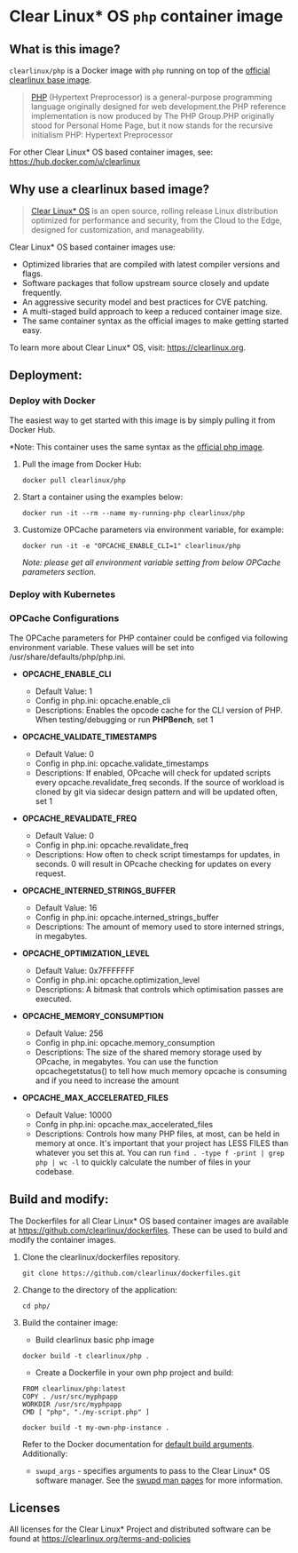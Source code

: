 # Clear Linux* OS `php` container image

<!-- Required -->
## What is this image?

`clearlinux/php` is a Docker image with `php` running on top of the
[official clearlinux base image](https://hub.docker.com/_/clearlinux). 

<!-- application introduction -->
> [PHP](https://www.php.net/) (Hypertext Preprocessor) is a general-purpose 
> programming language originally designed for web development.the PHP reference 
> implementation is now produced by The PHP Group.PHP originally stood for Personal 
> Home Page, but it now stands for the recursive initialism PHP: Hypertext Preprocessor

For other Clear Linux* OS
based container images, see: https://hub.docker.com/u/clearlinux

## Why use a clearlinux based image?

<!-- CL introduction -->
> [Clear Linux* OS](https://clearlinux.org/) is an open source, rolling release
> Linux distribution optimized for performance and security, from the Cloud to
> the Edge, designed for customization, and manageability.

Clear Linux* OS based container images use:
* Optimized libraries that are compiled with latest compiler versions and
  flags.
* Software packages that follow upstream source closely and update frequently.
* An aggressive security model and best practices for CVE patching.
* A multi-staged build approach to keep a reduced container image size.
* The same container syntax as the official images to make getting started
  easy. 

To learn more about Clear Linux* OS, visit: https://clearlinux.org.

<!-- Required -->
## Deployment:

### Deploy with Docker
The easiest way to get started with this image is by simply pulling it from
Docker Hub. 

*Note: This container uses the same syntax as the [official php
image](https://hub.docker.com/_/php).


1. Pull the image from Docker Hub: 
    ```
    docker pull clearlinux/php
    ```

2. Start a container using the examples below:
    ```
    docker run -it --rm --name my-running-php clearlinux/php
    ```

3. Customize OPCache parameters via environment variable, for example:
   ```
   docker run -it -e "OPCACHE_ENABLE_CLI=1" clearlinux/php
   ```
   *Note: please get all environment variable setting from  below OPCache parameters section.*

<!-- Optional -->
### Deploy with Kubernetes

<!-- Optional -->
### OPCache Configurations
The OPCache parameters for PHP container could be configed via following environment variable.
These values will be set into /usr/share/defaults/php/php.ini.

* **OPCACHE_ENABLE_CLI**
   - Default Value: 1
   - Config in php.ini: opcache.enable_cli
   - Descriptions:
     Enables the opcode cache for the CLI version of PHP. When testing/debugging or
     run **PHPBench**, set 1

* **OPCACHE_VALIDATE_TIMESTAMPS**
   - Default Value: 0
   - Config in php.ini: opcache.validate_timestamps
   - Descriptions:
     If enabled, OPcache will check for updated scripts every opcache.revalidate_freq seconds.
     If the source of workload is cloned by git via sidecar design pattern and will be updated
     often, set 1

* **OPCACHE_REVALIDATE_FREQ**
   - Default Value: 0
   - Config in php.ini: opcache.revalidate_freq
   - Descriptions:
     How often to check script timestamps for updates, in seconds. 0 will result in
     OPcache checking for updates on every request.

* **OPCACHE_INTERNED_STRINGS_BUFFER**
   - Default Value: 16
   - Config in php.ini: opcache.interned_strings_buffer
   - Descriptions:
     The amount of memory used to store interned strings, in megabytes.

* **OPCACHE_OPTIMIZATION_LEVEL**
   - Default Value: 0x7FFFFFFF
   - Config in php.ini: opcache.optimization_level
   - Descriptions:
     A bitmask that controls which optimisation passes are executed.

* **OPCACHE_MEMORY_CONSUMPTION**
   - Default Value: 256
   - Config in php.ini: opcache.memory_consumption
   - Descriptions:
     The size of the shared memory storage used by OPcache, in megabytes.
     You can use the function opcachegetstatus() to tell how much memory opcache
     is consuming and if you need to increase the amount

* **OPCACHE_MAX_ACCELERATED_FILES**
   - Default Value: 10000
   - Confg in php.ini: opcache.max_accelerated_files
   - Descriptions:
     Controls how many PHP files, at most, can be held in memory at once. It's important
     that your project has LESS FILES than whatever you set this at.
     You can run `find . -type f -print | grep php | wc -l` to quickly calculate the number
     of files in your codebase.

<!-- Required -->
## Build and modify:

The Dockerfiles for all Clear Linux* OS based container images are available at
https://github.com/clearlinux/dockerfiles. These can be used to build and
modify the container images.

1. Clone the clearlinux/dockerfiles repository.
    ```
    git clone https://github.com/clearlinux/dockerfiles.git
    ```

2. Change to the directory of the application:
    ```
    cd php/
    ```

3. Build the container image:
   
   * Build clearlinux basic php image
    ```
    docker build -t clearlinux/php .
    ```

   * Create a Dockerfile in your own php project and build:
    ```
    FROM clearlinux/php:latest
    COPY . /usr/src/myphpapp
    WORKDIR /usr/src/myphpapp
    CMD [ "php", "./my-script.php" ]
    ```
    
    ```
    docker build -t my-own-php-instance .
    ```

   Refer to the Docker documentation for [default build
   arguments](https://docs.docker.com/engine/reference/builder/#arg).
   Additionally:
   
   - `swupd_args` - specifies arguments to pass to the Clear Linux* OS software
     manager. See the [swupd man
     pages](https://github.com/clearlinux/swupd-client/blob/master/docs/swupd.1.rst#options)
     for more information.

<!-- Required -->
## Licenses

All licenses for the Clear Linux* Project and distributed software can be found
at https://clearlinux.org/terms-and-policies
